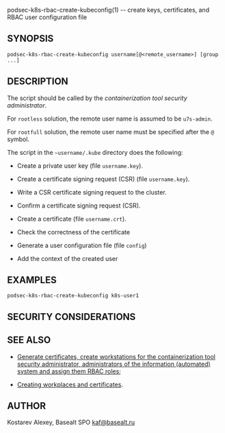 podsec-k8s-rbac-create-kubeconfig(1) -- create keys, certificates, and RBAC user configuration file

## SYNOPSIS

`podsec-k8s-rbac-create-kubeconfig username[@<remote_username>] [group ...]`

## DESCRIPTION

The script should be called by the *containerization tool security administrator*.

For `rootless` solution, the remote user name is assumed to be `u7s-admin`.

For `rootfull` solution, the remote user name must be specified after the `@` symbol.

The script in the `~username/.kube` directory does the following:

- Create a private user key (file `username.key`).

- Create a certificate signing request (CSR) (file `username.key`).

- Write a CSR certificate signing request to the cluster.

- Confirm a certificate signing request (CSR).

- Create a certificate (file `username.crt`).

- Check the correctness of the certificate

- Generate a user configuration file (file `config`)

- Add the context of the created user

## EXAMPLES

`podsec-k8s-rbac-create-kubeconfig k8s-user1`

## SECURITY CONSIDERATIONS

## SEE ALSO

- [Generate certificates, create workstations for the containerization tool security administrator, administrators of the information (automated) system and assign them RBAC roles](https://github.com/alt-cloud/podsec/blob/master/k8s/RBAC/addUser/README.md);

- [Creating workplaces and certificates](https://github.com/alt-cloud/podsec/blob/master/k8s/RBAC/addUser/clusterroleBinding.md).

## AUTHOR

Kostarev Alexey, Basealt SPO
kaf@basealt.ru

